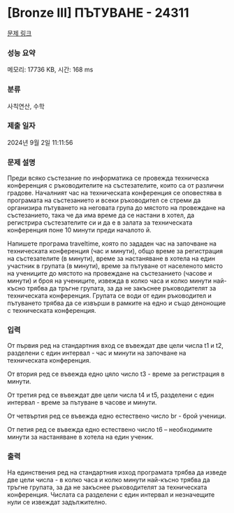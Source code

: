 # [Bronze III] ПЪТУВАНЕ - 24311 

[문제 링크](https://www.acmicpc.net/problem/24311) 

### 성능 요약

메모리: 17736 KB, 시간: 168 ms

### 분류

사칙연산, 수학

### 제출 일자

2024년 9월 2일 11:11:56

### 문제 설명

<p>Преди всяко състезание по информатика се провежда техническа конференция с ръководителите на състезателите, които са от различни градове. Началният час на техническата конференция се оповестява в програмата на състезанието и всеки ръководител се стреми да организира пътуването на неговата група до мястото на провеждане на състезанието, така че да има време да се настани в хотел, да регистрира състезателите си и да е в залата за техническата конференция поне 10 минути преди началото й.</p>

<p>Напишете програма traveltime, която по зададен час на започване на техническата конференция (час и минути), общо време за регистрация на състезателите (в минути), време за настаняване в хотела на един участник в групата (в минути), време за пътуване от населеното място на учениците до мястото на провеждане на състезанието (часове и минути) и броя на учениците, извежда в колко часа и колко минути най-късно трябва да тръгне групата, за да не закъснее ръководителят за техническата конференция. Групата се води от един ръководител и пътуването трябва да се извърши в рамките на едно и също денонощие с техническата конференция.</p>

### 입력 

 <p>От първия ред на стандартния вход се въвеждат две цели числа t1 и t2, разделени с един интервал - час и минути на започване на техническата конференция.</p>

<p>От втория ред се въвежда едно цяло число t3 - време за регистрация в минути.</p>

<p>От третия ред се въвеждат две цели числа t4 и t5, разделени с един интервал - време за пътуване в часове и минути.</p>

<p>От четвъртия ред се въвежда едно естествено число br - брой ученици.</p>

<p>От петия ред се въвежда едно естествено число t6 – необходимите минути за настаняване в хотела на един ученик.</p>

### 출력 

 <p>На единствения ред на стандартния изход програмата трябва да изведе две цели числа - в колко часа и колко минути най-късно трябва да тръгне групата, за да не закъснее ръководителят за техническата конференция. Числата са разделени с един интервал и незначещите нули се извеждат задължително.</p>


